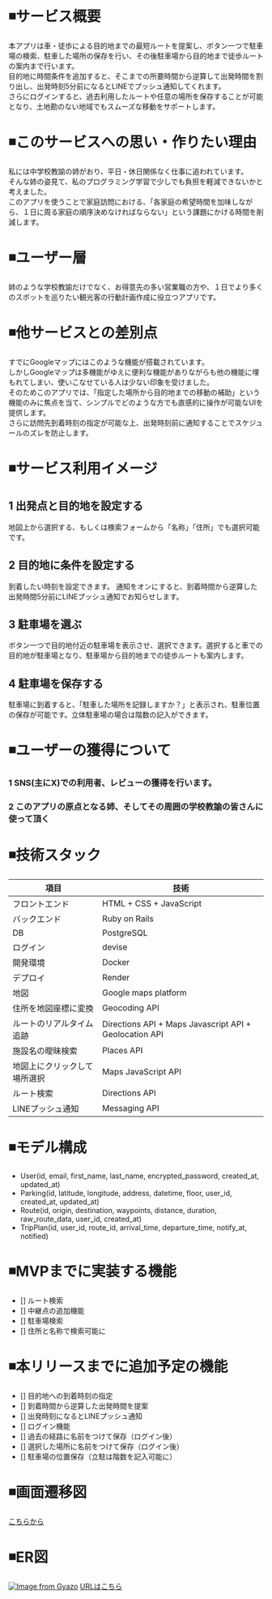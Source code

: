 # ◾️サービス概要
本アプリは車・徒歩による目的地までの最短ルートを提案し、ボタン一つで駐車場の検索、駐車した場所の保存を行い、その後駐車場から目的地まで徒歩ルートの案内まで行います。<br>
目的地に時間条件を追加すると、そこまでの所要時間から逆算して出発時間を割り出し、出発時刻5分前になるとLINEでプッシュ通知してくれます。<br>
さらにログインすると、過去利用したルートや任意の場所を保存することが可能となり、土地勘のない地域でもスムーズな移動をサポートします。<br>

# ◾️このサービスへの思い・作りたい理由
私には中学校教諭の姉がおり、平日・休日関係なく仕事に追われています。<br>そんな姉の姿見て、私のプログラミング学習で少しでも負担を軽減できないかと考えました。<br>
このアプリを使うことで家庭訪問における、「各家庭の希望時間を加味しながら、１日に周る家庭の順序決めなければならない」という課題にかける時間を削減します。<br>

# ◾️ユーザー層
姉のような学校教諭だけでなく、お得意先の多い営業職の方や、１日でより多くのスポットを巡りたい観光客の行動計画作成に役立つアプリです。

# ◾️他サービスとの差別点
すでにGoogleマップにはこのような機能が搭載されています。<br>しかしGoogleマップは多機能がゆえに便利な機能がありながらも他の機能に埋もれてしまい、使いこなせている人は少ない印象を受けました。<br>
そのためこのアプリでは、「指定した場所から目的地までの移動の補助」という機能のみに焦点を当て、シンプルでどのような方でも直感的に操作が可能なUIを提供します。<br>
さらに訪問先到着時刻の指定が可能な上、出発時刻前に通知することでスケジュールのズレを防止します。<br>

# ◾️サービス利用イメージ

## 1 出発点と目的地を設定する
地図上から選択する、もしくは検索フォームから「名称」「住所」でも選択可能です。

## 2 目的地に条件を設定する
到着したい時刻を設定できます。
通知をオンにすると、到着時間から逆算した出発時間5分前にLINEプッシュ通知でお知らせします。

## 3 駐車場を選ぶ
ボタン一つで目的地付近の駐車場を表示させ、選択できます。選択すると車での目的地が駐車場となり、駐車場から目的地までの徒歩ルートも案内します。

## 4 駐車場を保存する
駐車場に到着すると、「駐車した場所を記録しますか？」と表示され、駐車位置の保存が可能です。立体駐車場の場合は階数の記入ができます。

# ◾️ユーザーの獲得について

### 1 SNS(主にX)での利用者、レビューの獲得を行います。

### 2 このアプリの原点となる姉、そしてその周囲の学校教諭の皆さんに使って頂く

# ◾️技術スタック
|  項目  |  技術  |
| ------ | ------ |
| フロントエンド | HTML + CSS + JavaScript |
| バックエンド | Ruby on Rails |
| DB | PostgreSQL |
| ログイン | devise |
| 開発環境 | Docker |
| デプロイ | Render |
| 地図 | Google maps platform |
| 住所を地図座標に変換 | Geocoding API |
| ルートのリアルタイム追跡 | Directions API + Maps Javascript API + Geolocation API |
| 施設名の曖昧検索 | Places API |
| 地図上にクリックして場所選択 | Maps JavaScript API |
| ルート検索 | Directions API |
| LINEプッシュ通知 | Messaging API |

# ◾️モデル構成
- User(id, email, first_name, last_name, encrypted_password, created_at, updated_at)
- Parking(id, latitude, longitude, address, datetime, floor, user_id, created_at, updated_at)
- Route(id, origin, destination, waypoints, distance, duration, raw_route_data, user_id, created_at)
- TripPlan(id, user_id, route_id, arrival_time, departure_time, notify_at, notified)

# ◾️MVPまでに実装する機能

* [] ルート検索
* [] 中継点の追加機能
* [] 駐車場検索
* [] 住所と名称で検索可能に

# ◾️本リリースまでに追加予定の機能

* [] 目的地への到着時刻の指定
* [] 到着時間から逆算した出発時間を提案
* [] 出発時刻になるとLINEプッシュ通知
* [] ログイン機能
* [] 過去の経路に名前をつけて保存（ログイン後）
* [] 選択した場所に名前をつけて保存（ログイン後）
* [] 駐車場の位置保存（立駐は階数を記入可能に）

# ◾️画面遷移図

[こちらから](https://www.figma.com/design/xR8C2mieQqLhdE6i9scIhG/Figma-basics?node-id=2766-96&p=f&m=draw)

# ◾️ER図
[![Image from Gyazo](https://i.gyazo.com/7e96586223b27f37598947e562bb49f4.jpg)](https://gyazo.com/7e96586223b27f37598947e562bb49f4)
[URLはこちら](https://app.diagrams.net/?src=about#G1lW5tENcvqQzEesh9Gtb2Tra8_Y00TAHI#%7B%22pageId%22%3A%22R2lEEEUBdFMjLlhIrx00%22%7D)